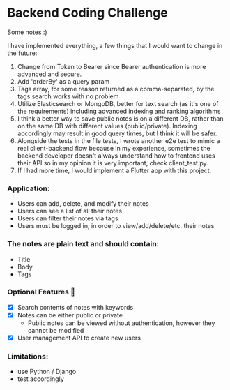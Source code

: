 # Backend Coding Challenge
Some notes :)

I have implemented everything, a few things that I would want to change in the future:
1. Change from Token to Bearer since Bearer authentication is more advanced and secure.
2. Add 'orderBy' as a query param
3. Tags array, for some reason returned as a comma-separated, by the tags search works with no problem
4. Utilize Elasticsearch or MongoDB, better for text search (as it's one of the requirements)  including advanced indexing and ranking algorithms
5. I think a better way to save public notes is on a different DB, rather than on the same DB with different values (public/private). Indexing accordingly may result in good query times, but I think it will be safer.
6. Alongside the tests in the file tests, I wrote another e2e test to mimic a real client-backend flow because in my experience, sometimes the backend developer doesn't always understand how to frontend uses their API so in my opinion it is very important, check client_test.py.
7. If I had more time, I would implement a Flutter app with this project.

### Application:

* Users can add, delete, and modify their notes
* Users can see a list of all their notes
* Users can filter their notes via tags
* Users must be logged in, in order to view/add/delete/etc. their notes

### The notes are plain text and should contain:

* Title
* Body
* Tags

### Optional Features 🚀

* [X] Search contents of notes with keywords
* [X] Notes can be either public or private
    * Public notes can be viewed without authentication, however they cannot be modified
* [X] User management API to create new users

### Limitations:

* use Python / Django
* test accordingly
